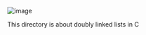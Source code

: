 ![image](https://www.thecrazyprogrammer.com/wp-content/uploads/2015/09/Doubly-Linked-List-in-C-and-C-.gif)

This directory is about doubly linked lists in C
